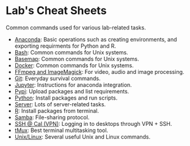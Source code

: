 # Lab's Cheat Sheets

Common commands used for various lab-related tasks.

* [Anaconda](./anaconda.md): Basic operations such as creating environments, and exporting requirments for Python and R.
* [Bash](./bash.md): Common commands for Unix systems.
* [Basemap](./basemap.md): Common commands for Unix systems.
* [Docker](./docker.md): Common commands for Unix systems.
* [FFmpeg and ImageMagick](./ffmpeg.md): For video, audio and image processing.
* [Git](./git.md): Everyday survival commands.
* [Jupyter](./jupyter.md): Instructions for anaconda integration.
* [Pypi](./pypi.md): Upload packages and list requirements.
* [Python](./python.md): Install packages and run scripts.
* [Server](./server.md): Lots of server-related tasks.
* [R](./R.md): Install packages from terminal.
* [Samba](./samba.md): File-sharing protocol.
* [SSH @ Cal (VPN)](./remoteSSHDesktop.md): Logging in to desktops through VPN + SSH.
* [tMux](./tmux.md): Best terminal multitasking tool.
* [Unix/Linux](./unixLinux.md): Several useful Unix and Linux commands.
